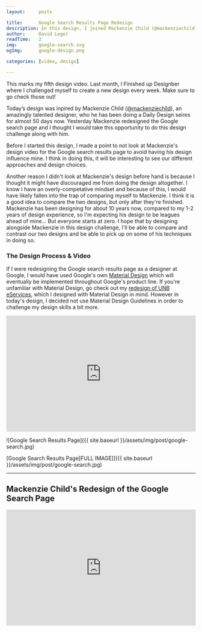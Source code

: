 ```yaml
---
layout:     posts

title:      Google Search Results Page Redesign
description: In this design, I joined Mackenzie Child (@mackenziechild) in his Daily Design series, and redesigned the Google search results page.
author:     David Leger
readTime:   2
img:        google-search.svg
ogImg:      google-design.png

categories: [video, design]

---
```


This marks my fifth design video. Last month, I Finished up Designber where I challenged myself to create a new design every week. Make sure to go check those out!

Today’s design was inpired by Mackenzie Child ([@mackenziechild](http://www.twitter.com/mackenziechild)), an amazingly talented designer, who he has been doing a Daily Design seires for almost 50 days now. Yesterday Mackenzie redesigned the Google search page and I thought I would take this opportunity to do this design challenge along with him.

Before I started this design, I made a point to not look at Mackenzie's design video for the Google search results page to avoid having his design influence mine. I think in doing this, it will be interesting to see our different approaches and design choices.

Another reason I didn't look at Mackenzie's design before hand is because I thought it might have discouraged me from doing the design altogether. I know I have an overly-competative mindset and because of this, I would have likely fallen into the trap of comparing myself to Mackenzie. I think it is a good idea to compare the two designs, but only after they're finished. Mackenzie has been designing for about 10 years now, compared to my 1-2 years of design experience, so I'm expecting his design to be leagues ahead of mine... But everyone starts at zero. I hope that by designing alongside Mackenzie in this design challenge, I'll be able to compare and contrast our two designs and be able to pick up on some of his techniques in doing so.

### The Design Process & Video

If I were redesigning the Google search results page as a designer at Google, I would have used Google's own [Material Design](https://www.google.com/design/spec/material-design/introduction.html) which will eventually be implemented throughout Google's product line. If you're unfamiliar with Material Design, go check out my [redesign of UNB eServices](http://localhost:3000/video/design/2015/12/22/UNB-eServices.html), which I designed with Material Design in mind. However in today's design, I decided not use Material Design Guidelines in order to challenge my design skills a bit more.

<div style="position: relative; padding-bottom: 56.25%; padding-top: 25px; height: 0;">
    <iframe style="position: absolute; top: 0; left: 0; width: 100%; height: 100%;" width="100%" height="auto" src="https://www.youtube.com/embed/HsnSc53YYEQ?rel=0&amp;showinfo=0" frameborder="0" allowfullscreen></iframe>
</div>

![Google Search Results Page]({{ site.baseurl }}/assets/img/post/google-search.jpg)

[Google Search Results Page[FULL IMAGE]]({{ site.baseurl }}/assets/img/post/google-search.jpg)

***

## Mackenzie Child's Redesign of the Google Search Page

<div style="position: relative; padding-bottom: 56.25%; padding-top: 25px; height: 0;">
    <iframe style="position: absolute; top: 0; left: 0; width: 100%; height: 100%;" width="100%" height="auto" src="https://www.youtube.com/embed/YpEvWM9c-zY?rel=0&amp;showinfo=0" frameborder="0" allowfullscreen></iframe>
</div>